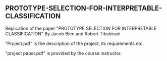 ## PROTOTYPE-SELECTION-FOR-INTERPRETABLE-CLASSIFICATION
Replication of the paper "PROTOTYPE SELECTION FOR INTERPRETABLE CLASSIFICATION" By Jacob Bien and Robert Tibshirani

"Project.pdf" is the description of the project, its requirements etc.

"project paper.pdf" is provided by the course instructor.
